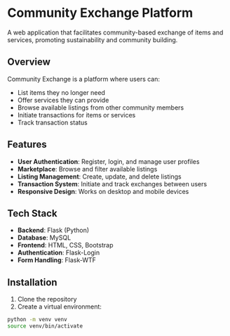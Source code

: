 # Community Exchange Platform

A web application that facilitates community-based exchange of items and services, promoting sustainability and community building.

## Overview

Community Exchange is a platform where users can:
- List items they no longer need
- Offer services they can provide
- Browse available listings from other community members
- Initiate transactions for items or services
- Track transaction status

## Features

- **User Authentication**: Register, login, and manage user profiles
- **Marketplace**: Browse and filter available listings
- **Listing Management**: Create, update, and delete listings
- **Transaction System**: Initiate and track exchanges between users
- **Responsive Design**: Works on desktop and mobile devices

## Tech Stack

- **Backend**: Flask (Python)
- **Database**: MySQL
- **Frontend**: HTML, CSS, Bootstrap
- **Authentication**: Flask-Login
- **Form Handling**: Flask-WTF

## Installation

1. Clone the repository
2. Create a virtual environment:
```bash
python -m venv venv
source venv/bin/activate